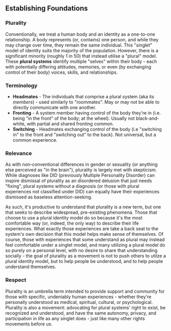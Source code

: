## Establishing Foundations

### Plurality

Conventionally, we treat a human body and an identity as a one-to-one relationship. 
A body represents (or, contains) one person, and while they may change over time, they remain the same individual. 
This "singlet" model of identity suits the majority of the population. 
However, there is a significant minority (roughly 1 in 50) that instead utilise a "plural" model.
These **plural systems** identify multiple "selves" within their body - each with potentially differing attitudes, memories, or even (by exchanging control of their body) voices, skills, and relationships.

### Terminology

- **Headmates** - The individuals that comprise a plural system (aka its *members*) - used similarly to "roommates". May or may not be able to directly communicate with one another.
- **Fronting** - A system member having control of the body they're in (i.e. being "in the front" of the body; at the wheel). Usually not black-and-white, with partial and shared fronting common.
- **Switching** - Headmates exchanging control of the body (i.e "switching in" to the front and "switching out" to the back). Not universal, but a common experience.

### Relevance

As with non-conventional differences in gender or sexuality (or anything else perceived as "in the brain"), plurality is largely met with skepticism.
While diagnoses like DID (previously Multiple Personality Disorder) can inspire dismissal of plurality as an disordered delusion that just needs "fixing", plural systems without a diagnosis (or those with plural experiences not classified under DID) can equally have their experiences dismissed as baseless attention-seeking.

As such, it's productive to understand that plurality is a new term, but one that seeks to describe widespread, pre-existing phenomena.
Those that choose to use a plural identity model do so because it's the most comfortable way (or, indeed, the only way) to describe their life experiences.
What exactly those experiences are take a back seat to the system's own decision that this model helps make sense of themselves.
Of course, those with experiences that some understand as plural may instead feel comfortable under a singlet model, and many utilizing a plural model do so purely on a personal level, with no desire to share that understanding socially - the goal of plurality as a movement is not to push others to utilze a plural identity model, but to help people be understood, and to help people understand themselves.

### Respect

Plurality is an umbrella term intended to provide support and community for those with specific, undeniably human experiences - whether they're personally understood as medical, spiritual, cultural, or psychological.
Plurality is also a movement: advocating for plural systems' right to exist, be recognized and understood, and have the same autonomy, privacy, and participation in life as any singlet does - just like many other rights movements before us.
